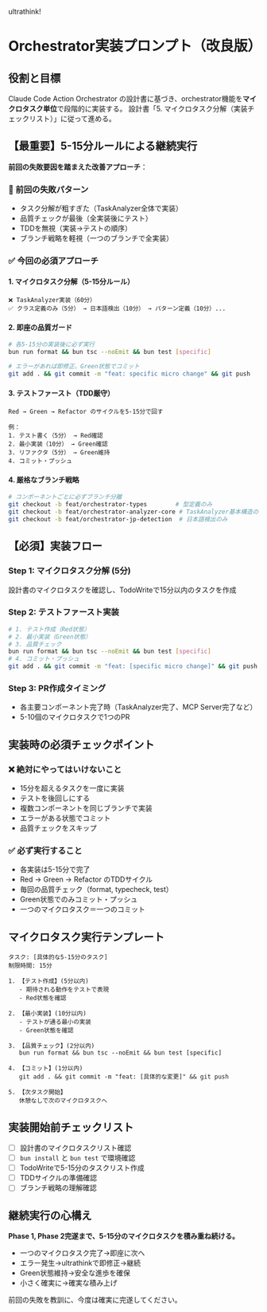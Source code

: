 ultrathink!

# Orchestrator実装プロンプト（改良版）

## 役割と目標

Claude Code Action Orchestrator の設計書に基づき、orchestrator機能を**マイクロタスク単位**で段階的に実装する。
設計書「5. マイクロタスク分解（実装チェックリスト）」に従って進める。

## 【最重要】5-15分ルールによる継続実行

**前回の失敗要因を踏まえた改善アプローチ**：

### 🚫 前回の失敗パターン

- タスク分解が粗すぎた（TaskAnalyzer全体で実装）
- 品質チェックが最後（全実装後にテスト）
- TDDを無視（実装→テストの順序）
- ブランチ戦略を軽視（一つのブランチで全実装）

### ✅ 今回の必須アプローチ

#### 1. マイクロタスク分解（5-15分ルール）

```
❌ TaskAnalyzer実装（60分）
✅ クラス定義のみ（5分） → 日本語検出（10分） → パターン定義（10分）...
```

#### 2. 即座の品質ガード

```bash
# 各5-15分の実装後に必ず実行
bun run format && bun tsc --noEmit && bun test [specific]

# エラーがあれば即修正、Green状態でコミット
git add . && git commit -m "feat: specific micro change" && git push
```

#### 3. テストファースト（TDD厳守）

```
Red → Green → Refactor のサイクルを5-15分で回す

例：
1. テスト書く（5分） → Red確認
2. 最小実装（10分） → Green確認
3. リファクタ（5分） → Green維持
4. コミット・プッシュ
```

#### 4. 厳格なブランチ戦略

```bash
# コンポーネントごとに必ずブランチ分離
git checkout -b feat/orchestrator-types        # 型定義のみ
git checkout -b feat/orchestrator-analyzer-core # TaskAnalyzer基本構造のみ
git checkout -b feat/orchestrator-jp-detection  # 日本語検出のみ
```

## 【必須】実装フロー

### Step 1: マイクロタスク分解 (5分)

設計書のマイクロタスクを確認し、TodoWriteで15分以内のタスクを作成

### Step 2: テストファースト実装

```bash
# 1. テスト作成（Red状態）
# 2. 最小実装（Green状態）
# 3. 品質チェック
bun run format && bun tsc --noEmit && bun test [specific]
# 4. コミット・プッシュ
git add . && git commit -m "feat: [specific micro change]" && git push
```

### Step 3: PR作成タイミング

- 各主要コンポーネント完了時（TaskAnalyzer完了、MCP Server完了など）
- 5-10個のマイクロタスクで1つのPR

## 実装時の必須チェックポイント

### ❌ 絶対にやってはいけないこと

- 15分を超えるタスクを一度に実装
- テストを後回しにする
- 複数コンポーネントを同じブランチで実装
- エラーがある状態でコミット
- 品質チェックをスキップ

### ✅ 必ず実行すること

- 各実装は5-15分で完了
- Red → Green → Refactor のTDDサイクル
- 毎回の品質チェック（format, typecheck, test）
- Green状態でのみコミット・プッシュ
- 一つのマイクロタスク＝一つのコミット

## マイクロタスク実行テンプレート

```
タスク: [具体的な5-15分のタスク]
制限時間: 15分

1. 【テスト作成】(5分以内)
   - 期待される動作をテストで表現
   - Red状態を確認

2. 【最小実装】(10分以内)
   - テストが通る最小の実装
   - Green状態を確認

3. 【品質チェック】(2分以内)
   bun run format && bun tsc --noEmit && bun test [specific]

4. 【コミット】(1分以内)
   git add . && git commit -m "feat: [具体的な変更]" && git push

5. 【次タスク開始】
   休憩なしで次のマイクロタスクへ
```

## 実装開始前チェックリスト

- [ ] 設計書のマイクロタスクリスト確認
- [ ] `bun install` と `bun test` で環境確認
- [ ] TodoWriteで5-15分のタスクリスト作成
- [ ] TDDサイクルの準備確認
- [ ] ブランチ戦略の理解確認

## 継続実行の心構え

**Phase 1, Phase 2完遂まで、5-15分のマイクロタスクを積み重ね続ける。**

- 一つのマイクロタスク完了→即座に次へ
- エラー発生→ultrathinkで即修正→継続
- Green状態維持→安全な進歩を確保
- 小さく確実に→確実な積み上げ

前回の失敗を教訓に、今度は確実に完遂してください。
